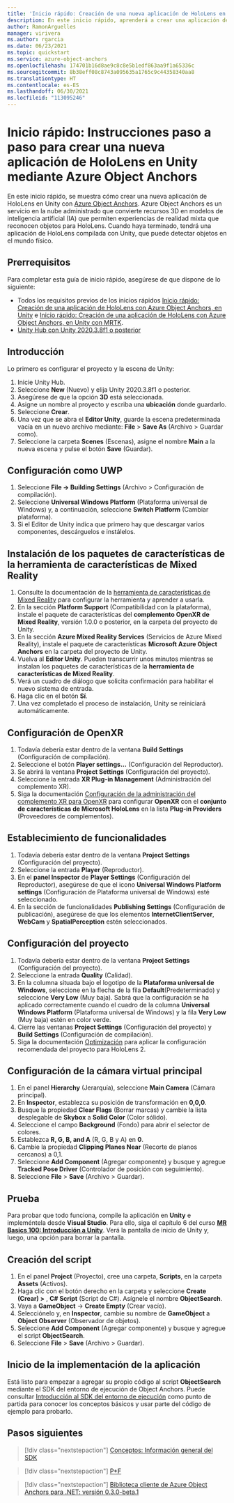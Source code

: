```yaml
---
title: 'Inicio rápido: Creación de una nueva aplicación de HoloLens en Unity'
description: En este inicio rápido, aprenderá a crear una aplicación de HoloLens en Unity con Object Anchors.
author: RamonArguelles
manager: virivera
ms.author: rgarcia
ms.date: 06/23/2021
ms.topic: quickstart
ms.service: azure-object-anchors
ms.openlocfilehash: 174701b16d8ae9c8c8e5b1edf863aa9f1a65336c
ms.sourcegitcommit: 8b38eff08c8743a095635a1765c9c44358340aa8
ms.translationtype: HT
ms.contentlocale: es-ES
ms.lasthandoff: 06/30/2021
ms.locfileid: "113095246"
---
```

# <a name="quickstart-step-by-step-instructions-to-create-a-new-hololens-unity-app-using-azure-object-anchors"></a>Inicio rápido: Instrucciones paso a paso para crear una nueva aplicación de HoloLens en Unity mediante Azure Object Anchors

En este inicio rápido, se muestra cómo crear una nueva aplicación de HoloLens en Unity con [Azure Object Anchors](../overview.md). Azure Object Anchors es un servicio en la nube administrado que convierte recursos 3D en modelos de inteligencia artificial (IA) que permiten experiencias de realidad mixta que reconocen objetos para HoloLens. Cuando haya terminado, tendrá una aplicación de HoloLens compilada con Unity, que puede detectar objetos en el mundo físico.

## <a name="prerequisites"></a>Prerrequisitos

Para completar esta guía de inicio rápido, asegúrese de que dispone de lo siguiente:

* Todos los requisitos previos de los inicios rápidos [Inicio rápido: Creación de una aplicación de HoloLens con Azure Object Anchors, en Unity](get-started-unity-hololens.md) e [Inicio rápido: Creación de una aplicación de HoloLens con Azure Object Anchors, en Unity con MRTK](get-started-unity-hololens-mrtk.md).
* <a href="https://unity3d.com/get-unity/download" target="_blank">Unity Hub con Unity 2020.3.8f1 o posterior</a>

## <a name="getting-started"></a>Introducción

Lo primero es configurar el proyecto y la escena de Unity:

1. Inicie Unity Hub.
1. Seleccione **New** (Nuevo) y elija Unity 2020.3.8f1 o posterior.
1. Asegúrese de que la opción **3D** está seleccionada.
1. Asigne un nombre al proyecto y escriba una **ubicación** donde guardarlo.
1. Seleccione **Crear**.
1. Una vez que se abra el **Editor Unity**, guarde la escena predeterminada vacía en un nuevo archivo mediante: **File** > **Save As** (Archivo > Guardar como).
1. Seleccione la carpeta **Scenes** (Escenas), asigne el nombre **Main** a la nueva escena y pulse el botón **Save** (Guardar).

## <a name="configure-as-uwp"></a>Configuración como UWP

1. Seleccione **File -> Building Settings** (Archivo > Configuración de compilación).
1. Seleccione **Universal Windows Platform** (Plataforma universal de Windows) y, a continuación, seleccione **Switch Platform** (Cambiar plataforma).
1. Si el Editor de Unity indica que primero hay que descargar varios componentes, descárguelos e instálelos.

## <a name="install-mixed-reality-feature-tool-feature-packages"></a>Instalación de los paquetes de características de la herramienta de características de Mixed Reality

1. Consulte la documentación de la <a a href="/windows/mixed-reality/develop/unity/welcome-to-mr-feature-tool" target="_blank">herramienta de características de Mixed Reality</a> para configurar la herramienta y aprender a usarla.
1. En la sección **Platform Support** (Compatibilidad con la plataforma), instale el paquete de características del **complemento OpenXR de Mixed Reality**, versión 1.0.0 o posterior, en la carpeta del proyecto de Unity.
1. En la sección **Azure Mixed Reality Services** (Servicios de Azure Mixed Reality), instale el paquete de características **Microsoft Azure Object Anchors** en la carpeta del proyecto de Unity.
1. Vuelva al **Editor Unity**. Pueden transcurrir unos minutos mientras se instalan los paquetes de características de la **herramienta de características de Mixed Reality**.
1. Verá un cuadro de diálogo que solicita confirmación para habilitar el nuevo sistema de entrada.
1. Haga clic en el botón **Sí**.
1. Una vez completado el proceso de instalación, Unity se reiniciará automáticamente.

## <a name="configure-openxr"></a>Configuración de OpenXR

1. Todavía debería estar dentro de la ventana **Build Settings** (Configuración de compilación).
1. Seleccione el botón **Player settings...** (Configuración del Reproductor).
1. Se abrirá la ventana **Project Settings** (Configuración del proyecto).
1. Seleccione la entrada **XR Plug-in Management** (Administración del complemento XR).
1. Siga la documentación <a href="/windows/mixed-reality/develop/unity/xr-project-setup#configuring-xr-plugin-management-for-openxr" target="_blank">Configuración de la administración del complemento XR para OpenXR</a> para configurar **OpenXR** con el **conjunto de características de Microsoft HoloLens** en la lista **Plug-in Providers** (Proveedores de complementos).

## <a name="set-capabilities"></a>Establecimiento de funcionalidades

1. Todavía debería estar dentro de la ventana **Project Settings** (Configuración del proyecto).
1. Seleccione la entrada **Player** (Reproductor).
1. En el **panel Inspector** de **Player Settings** (Configuración del Reproductor), asegúrese de que el icono **Universal Windows Platform settings** (Configuración de Plataforma universal de Windows) esté seleccionado.
1. En la sección de funcionalidades **Publishing Settings** (Configuración de publicación), asegúrese de que los elementos **InternetClientServer**, **WebCam** y **SpatialPerception** estén seleccionados.

## <a name="set-up-the-project-settings"></a>Configuración del proyecto

1. Todavía debería estar dentro de la ventana **Project Settings** (Configuración del proyecto).
1. Seleccione la entrada **Quality** (Calidad).
1. En la columna situada bajo el logotipo de la **Plataforma universal de Windows**, seleccione en la flecha de la fila **Default**(Predeterminado) y seleccione **Very Low** (Muy baja). Sabrá que la configuración se ha aplicado correctamente cuando el cuadro de la columna **Universal Windows Platform** (Plataforma universal de Windows) y la fila **Very Low** (Muy baja) estén en color verde.
1. Cierre las ventanas **Project Settings** (Configuración del proyecto) y **Build Settings** (Configuración de compilación).
1. Siga la documentación <a href="/windows/mixed-reality/develop/unity/xr-project-setup#optimization" target="_blank">Optimización</a> para aplicar la configuración recomendada del proyecto para HoloLens 2.

## <a name="set-up-the-main-virtual-camera"></a>Configuración de la cámara virtual principal

1. En el panel **Hierarchy** (Jerarquía), seleccione **Main Camera** (Cámara principal).
1. En **Inspector**, establezca su posición de transformación en **0,0,0**.
1. Busque la propiedad **Clear Flags** (Borrar marcas) y cambie la lista desplegable de **Skybox** a **Solid Color** (Color sólido).
1. Seleccione el campo **Background** (Fondo) para abrir el selector de colores.
1. Establezca **R, G, B, and A** (R, G, B y A) en **0**.
1. Cambie la propiedad **Clipping Planes Near** (Recorte de planos cercanos) a 0,1.
1. Seleccione **Add Component** (Agregar componente) y busque y agregue **Tracked Pose Driver** (Controlador de posición con seguimiento).
1. Seleccione **File** > **Save** (Archivo > Guardar).

## <a name="trying-it-out"></a>Prueba

Para probar que todo funciona, compile la aplicación en **Unity** e impleméntela desde **Visual Studio**. Para ello, siga el capítulo 6 del curso <a href="/windows/mixed-reality/holograms-100#chapter-6---build-and-deploy-to-device-from-visual-studio" target="_blank">**MR Basics 100: Introducción a Unity**</a>. Verá la pantalla de inicio de Unity y, luego, una opción para borrar la pantalla.

## <a name="create-your-script"></a>Creación del script

1. En el panel **Project** (Proyecto), cree una carpeta, **Scripts**, en la carpeta **Assets** (Activos).
1. Haga clic con el botón derecho en la carpeta y seleccione **Create (Crear) >** , **C# Script** (Script de C#). Asígnele el nombre **ObjectSearch**.
1. Vaya a **GameObject** -> **Create Empty** (Crear vacío).
1. Selecciónelo y, en **Inspector**, cambie su nombre de **GameObject** a **Object Observer** (Observador de objetos).
1. Seleccione **Add Component** (Agregar componente) y busque y agregue el script **ObjectSearch**.
1. Seleccione **File** > **Save** (Archivo > Guardar).

## <a name="start-implementing-your-app"></a>Inicio de la implementación de la aplicación

Está listo para empezar a agregar su propio código al script **ObjectSearch** mediante el SDK del entorno de ejecución de Object Anchors. Puede consultar [Introducción al SDK del entorno de ejecución](../concepts/sdk-overview.md) como punto de partida para conocer los conceptos básicos y usar parte del código de ejemplo para probarlo.

## <a name="next-steps"></a>Pasos siguientes

> [!div class="nextstepaction"]
> [Conceptos: Información general del SDK](../concepts/sdk-overview.md)

> [!div class="nextstepaction"]
> [P+F](../faq.md)

> [!div class="nextstepaction"]
> [Biblioteca cliente de Azure Object Anchors para .NET: versión 0.3.0-beta.1](/dotnet/api/overview/azure/mixedreality.objectanchors.conversion-readme-pre)
